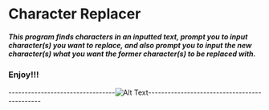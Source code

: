 # Character Replacer

##### This program finds characters in an inputted text, prompt you to input character(s) you want to replace, and also prompt you to input the new character(s) what you want the former character(s) to be replaced with.


### Enjoy!!!

---------------------------------![Alt Text](https://cssbud.com/wp-content/uploads/2021/05/thanks-for-your-time.gif)---------------------------------------------
